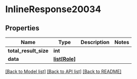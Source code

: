 # InlineResponse20034

## Properties
Name | Type | Description | Notes
------------ | ------------- | ------------- | -------------
**total_result_size** | **int** |  | 
**data** | [**list[Role]**](Role.md) |  | 

[[Back to Model list]](../README.md#documentation-for-models) [[Back to API list]](../README.md#documentation-for-api-endpoints) [[Back to README]](../README.md)


